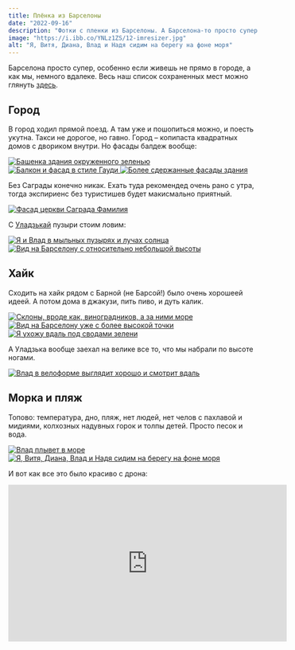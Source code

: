 ```yaml
---
title: Плёнка из Барселоны
date: "2022-09-16"
description: "Фотки с пленки из Барселоны. А Барселона-то просто супер."
image: "https://i.ibb.co/YNLz1ZS/12-imresizer.jpg"
alt: "Я, Витя, Диана, Влад и Надя сидим на берегу на фоне моря"
---
```


Барселона просто супер, особенно если живешь не прямо в городе, а как мы, немного вдалеке.
Весь наш список сохраненных мест можно глянуть <a href="https://goo.gl/maps/3GW9DWab5cP8c4iu8" target="_blank" rel="norferrer">здесь</a>.

## Город
В город ходил прямой поезд. А там уже и пошопиться можно, и поесть укутна. Такси не дорогое, но гавно. Город – копипаста квадратных домов с двориком внутри. Но фасады балдеж вообще:

<a href="https://i.ibb.co/94xZs0s/1.jpg" target="_blank" rel="norferrer">
    <img src="https://i.ibb.co/k9tVZg9/1-imresizer.jpg" alt="Башенка здания окруженного зеленью" title="Башенка здания окруженного зеленью"/>
</a>

<a href="https://i.ibb.co/56z2HYj/2.jpg" target="_blank" rel="norferrer">
    <img src="https://i.ibb.co/BKxjwrS/2-imresizer.jpg" alt="Балкон и фасад в стиле Гауди" title="Балкон и фасад в стиле Гауди"/>
</a>

<a href="https://i.ibb.co/1MPsfL1/3.jpg" target="_blank" rel="norferrer">
    <img src="https://i.ibb.co/s2qG6Js/3-imresizer.jpg" alt="Более сдержанные фасады здания" title="Более сдержанные фасады здания"/>
</a>

Без Саграды конечно никак. Ехать туда рекомендед очень рано с утра, тогда экспириенс без туристишев будет макисмально приятный.

<a href="https://i.ibb.co/ZTXnxnq/4.jpg" target="_blank" rel="norferrer">
    <img src="https://i.ibb.co/G527H0s/4-imresizer.jpg" alt="Фасад церкви Саграда Фамилия" title="Фасад церкви Саграда Фамилия"/>
</a>

С <a href="https://www.instagram.com/sokolovsky_vl/" target="_blank" rel="norferrer">Уладзькай</a> пузыри стоим ловим:

<a href="https://i.ibb.co/Sv4p3hB/5.jpg" target="_blank" rel="norferrer">
    <img src="https://i.ibb.co/9WK73Wt/5-imresizer.jpg" alt="Я и Влад в мыльных пузырях и лучах солнца" title="Я и Влад в мыльных пузырях и лучах солнца"/>
</a>

<a href="https://i.ibb.co/SdqJcCN/6.jpg" target="_blank" rel="norferrer">
    <img src="https://i.ibb.co/52ndt18/6-imresizer.jpg" alt="Вид на Барселону с относительно небольшой высоты" title="Вид на Барселону с относительно небольшой высоты"/>
</a>

## Хайк

Сходить на хайк рядом с Барной (не Барсой!) было очень хорошеей идеей. А потом дома в джакузи, пить пиво, и дуть калик.

<a href="https://i.ibb.co/rQJrVNt/7.jpg" target="_blank" rel="norferrer">
    <img src="https://i.ibb.co/6Wq0jtD/7-imresizer.jpg" alt="Склоны, вроде как, виноградников, а за ними море" title="Склоны, вроде как, виноградников, а за ними море"/>
</a>

<a href="https://i.ibb.co/54jV5Kn/8.jpg" target="_blank" rel="norferrer">
    <img src="https://i.ibb.co/yPsMDpZ/8-imresizer.jpg" alt="Вид на Барселону уже с более высокой точки" title="Вид на Барселону уже с более высокой точки"/>
</a>

<a href="https://i.ibb.co/JFbkNm7/9.jpg" target="_blank" rel="norferrer">
    <img src="https://i.ibb.co/Ws1DtD9/9-imresizer.jpg" alt="Я ухожу вдаль под сводами зелени" title="Я ухожу вдаль под сводами зелени"/>
</a>

А Уладзька вообще заехал на велике все то, что мы набрали по высоте ногами.

<a href="https://i.ibb.co/89MsjJ0/10.jpg" target="_blank" rel="norferrer">
    <img src="https://i.ibb.co/rdRx6r9/10-imresizer.jpg" alt="Влад в велоформе выглядит хорошо и смотрит вдаль" title="Влад в велоформе выглядит хорошо и смотрит вдаль"/>
</a>

## Морка и пляж

Топово: температура, дно, пляж, нет людей, нет челов с пахлавой и мидиями, колхозных надувных горок и толпы детей. Просто песок и вода.

<a href="https://i.ibb.co/C5BMTbw/11.jpg" target="_blank" rel="norferrer">
    <img src="https://i.ibb.co/HPrPRPV/11-imresizer.jpg" alt="Влад плывет в море" title="Влад плывет в море"/>
</a>

<a href="https://i.ibb.co/d62p9TQ/12.jpg" target="_blank" rel="norferrer">
    <img src="https://i.ibb.co/YNLz1ZS/12-imresizer.jpg" alt="Я, Витя, Диана, Влад и Надя сидим на берегу на фоне моря" title="Я, Витя, Диана, Влад и Надя сидим на берегу на фоне моря"/>
</a>

И вот как все это было красиво с дрона:
<iframe width="560" height="315" src="https://www.youtube.com/embed/zyk6rgsivkE" title="YouTube video player" frameborder="0" allow="accelerometer; autoplay; clipboard-write; encrypted-media; gyroscope; picture-in-picture; web-share" allowfullscreen></iframe>